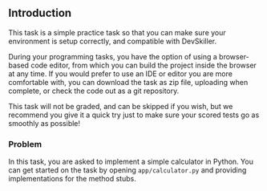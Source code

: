 ## Introduction

This task is a simple practice task so that you can make sure your environment is setup correctly, and compatible with DevSkiller.

During your programming tasks, you have the option of using a browser-based code editor, from which you can build the project inside the browser at any time. If you would prefer to use an IDE or editor you are more comfortable with, you can download the task as zip file, uploading when complete, or check the code out as a git repository.

This task will not be graded, and can be skipped if you wish, but we recommend you give it a quick try just to make sure your scored tests go as smoothly as possible!

### Problem

In this task, you are asked to implement a simple calculator in Python. You can get started on the task by opening `app/calculator.py` and providing implementations for the method stubs.
